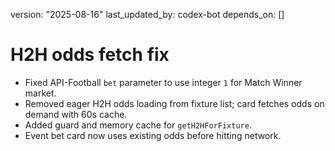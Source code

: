 version: "2025-08-16"
last_updated_by: codex-bot
depends_on: []

# H2H odds fetch fix

- Fixed API-Football `bet` parameter to use integer `1` for Match Winner market.
- Removed eager H2H odds loading from fixture list; card fetches odds on demand with 60s cache.
- Added guard and memory cache for `getH2HForFixture`.
- Event bet card now uses existing odds before hitting network.

